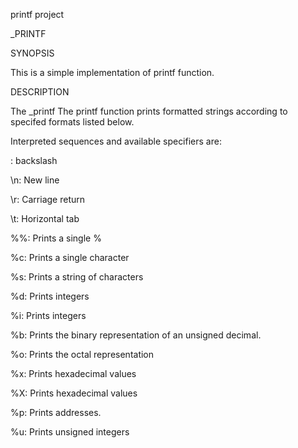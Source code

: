printf project

_PRINTF

SYNOPSIS

This is a simple implementation of printf function.



DESCRIPTION

The _printf The printf function prints formatted strings according to specifed formats listed below.



Interpreted sequences and available specifiers are:



\: backslash

\n: New line

\r: Carriage return

\t: Horizontal tab

%%: Prints a single %

%c: Prints a single character

%s: Prints a string of characters

%d: Prints integers

%i: Prints integers

%b: Prints the binary representation of an unsigned decimal.

%o: Prints the octal representation

%x: Prints hexadecimal values

%X: Prints hexadecimal values

%p: Prints addresses.

%u: Prints unsigned integers

